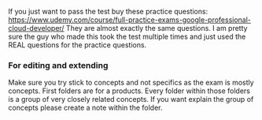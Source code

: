 If you just want to pass the test buy these practice questions: https://www.udemy.com/course/full-practice-exams-google-professional-cloud-developer/ They are almost exactly the same questions. I am pretty sure the guy who made this took the test multiple times and just used the REAL questions for the practice questions.

### For editing and extending
Make sure you try stick to concepts and not specifics as the exam is mostly concepts. 
First folders are for a products. Every folder within those folders is a group of very closely related concepts.
If you want explain the group of concepts please create a note within the folder. 